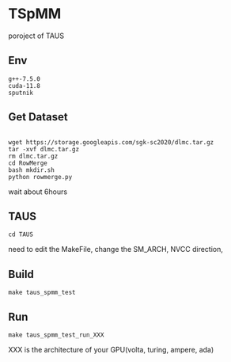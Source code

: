 # TSpMM
poroject of TAUS
## Env
```shell
g++-7.5.0
cuda-11.8
sputnik
```

## Get Dataset
```shell

wget https://storage.googleapis.com/sgk-sc2020/dlmc.tar.gz
tar -xvf dlmc.tar.gz
rm dlmc.tar.gz
cd RowMerge
bash mkdir.sh
python rowmerge.py
```
wait about 6hours
## TAUS

```shell
cd TAUS
```
need to edit the MakeFile, change the SM_ARCH, NVCC direction, 

## Build
```shell
make taus_spmm_test
```

## Run
```shell
make taus_spmm_test_run_XXX
```
XXX is the architecture of your GPU(volta, turing, ampere, ada)
